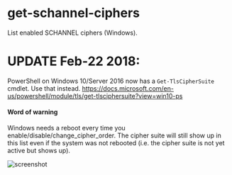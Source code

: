# get-schannel-ciphers
List enabled SCHANNEL ciphers (Windows).

# UPDATE Feb-22 2018:
PowerShell on Windows 10/Server 2016 now has a `Get-TlsCipherSuite` cmdlet. Use that instead.
https://docs.microsoft.com/en-us/powershell/module/tls/get-tlsciphersuite?view=win10-ps

#### Word of warning
Windows needs a reboot every time you enable/disable/change_cipher_order.
The cipher suite will still show up in this list even if the system was not rebooted 
(i.e. the cipher suite is not yet active but shows up).

![screenshot](https://github.com/snobu/get-schannel-ciphers/raw/master/screenshot.png)
